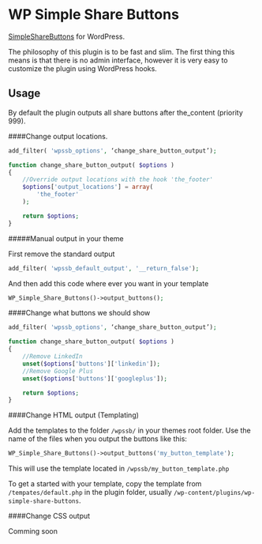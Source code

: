 WP Simple Share Buttons
====================

[SimpleShareButtons](https://github.com/SubZane/SimpleShareButtons) for WordPress. 

The philosophy of this plugin is to be fast and slim. The first thing this means is that there is no admin interface, however it is very easy to customize the plugin using WordPress hooks.

## Usage

By default the plugin outputs all share buttons after the_content (priority 999).

####Change output locations.

```php
add_filter( 'wpssb_options', ‘change_share_button_output’);

function change_share_button_output( $options )
{
	//Override output locations with the hook 'the_footer'
	$options['output_locations'] = array(
		'the_footer'
	);

	return $options;
}
```

#####Manual output in your theme

First remove the standard output
```php
add_filter( 'wpssb_default_output', '__return_false');
```

And then add this code where ever you want in your template

```php
WP_Simple_Share_Buttons()->output_buttons();
```

####Change what buttons we should show

```php
add_filter( 'wpssb_options', ‘change_share_button_output’);

function change_share_button_output( $options )
{
	//Remove LinkedIn
	unset($options['buttons']['linkedin']);
	//Remove Google Plus
	unset($options['buttons']['googleplus']);

	return $options;
}
```

####Change HTML output (Templating)

Add the templates to the folder ` /wpssb/ ` in your themes root folder. Use the name of the files when you output the buttons like this:

```php
WP_Simple_Share_Buttons()->output_buttons('my_button_template');
```

This will use the template located in ` /wpssb/my_button_template.php `

To get a started with your template, copy the template from ` /tempates/default.php ` in the plugin folder, usually ` /wp-content/plugins/wp-simple-share-buttons `.

####Change CSS output

Comming soon
